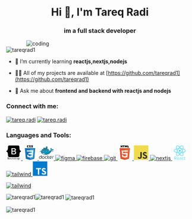<h1 align="center">Hi 👋, I'm Tareq Radi</h1>
    <h3 align="center">im a full stack developer</h3>

   <img align="right" alt="coding" width="450px" src="https://media0.giphy.com/media/qgQUggAC3Pfv687qPC/giphy.gif">
    
   <p align="left"> <img src="https://komarev.com/ghpvc/?username=tareqrad1&label=Profile%20views&color=0e75b6&style=flat" alt="tareqrad1" /> </p>
    
   - 🌱 I’m currently learning **reactjs,nextjs,nodejs**
    
   - 👨‍💻 All of my projects are available at [https://github.com/tareqrad1](https://github.com/tareqrad1)
    
   - 💬 Ask me about **frontend and backend with reactjs and nodejs**
    
   <h3 align="left">Connect with me:</h3>
   <p align="left">
    <a href="https://linkedin.com/in/tareq.radi" target="blank"><img align="center" src="https://raw.githubusercontent.com/rahuldkjain/github-profile-readme-generator/master/src/images/icons/Social/linked-in-alt.svg" alt="tareq.radi" height="30" width="40" /></a>
    <a href="https://instagram.com/tareq.radi" target="blank"><img align="center" src="https://raw.githubusercontent.com/rahuldkjain/github-profile-readme-generator/master/src/images/icons/Social/instagram.svg" alt="tareq.radi" height="30" width="40" /></a>
   </p>
    
   <h3 align="left">Languages and Tools:</h3>
   <p align="left"> <a href="https://getbootstrap.com" target="_blank" rel="noreferrer"> <img src="https://raw.githubusercontent.com/devicons/devicon/master/icons/bootstrap/bootstrap-plain-wordmark.svg" alt="bootstrap" width="40" height="40"/> </a> <a href="https://www.w3schools.com/css/" target="_blank" rel="noreferrer"> <img src="https://raw.githubusercontent.com/devicons/devicon/master/icons/css3/css3-original-wordmark.svg" alt="css3" width="40" height="40"/> </a> <a href="https://www.docker.com/" target="_blank" rel="noreferrer"> <img src="https://raw.githubusercontent.com/devicons/devicon/master/icons/docker/docker-original-wordmark.svg" alt="docker" width="40" height="40"/> </a> <a href="https://www.figma.com/" target="_blank" rel="noreferrer"> <img src="https://www.vectorlogo.zone/logos/figma/figma-icon.svg" alt="figma" width="40" height="40"/> </a> <a href="https://firebase.google.com/" target="_blank" rel="noreferrer"> <img src="https://www.vectorlogo.zone/logos/firebase/firebase-icon.svg" alt="firebase" width="40" height="40"/> </a> <a href="https://git-scm.com/" target="_blank" rel="noreferrer"> <img src="https://www.vectorlogo.zone/logos/git-scm/git-scm-icon.svg" alt="git" width="40" height="40"/> </a> <a href="https://www.w3.org/html/" target="_blank" rel="noreferrer"> <img src="https://raw.githubusercontent.com/devicons/devicon/master/icons/html5/html5-original-wordmark.svg" alt="html5" width="40" height="40"/> </a> <a href="https://developer.mozilla.org/en-US/docs/Web/JavaScript" target="_blank" rel="noreferrer"> <img src="https://raw.githubusercontent.com/devicons/devicon/master/icons/javascript/javascript-original.svg" alt="javascript" width="40" height="40"/> </a> <a href="https://nextjs.org/" target="_blank" rel="noreferrer"> <img src="https://cdn.worldvectorlogo.com/logos/nextjs-2.svg" alt="nextjs" width="40" height="40"/> </a> <a href="https://reactjs.org/" target="_blank" rel="noreferrer"> <img src="https://raw.githubusercontent.com/devicons/devicon/master/icons/react/react-original-wordmark.svg" alt="react" width="40" height="40"/> </a> <a href="https://tailwindcss.com/" target="_blank" rel="noreferrer"> <img src="https://www.vectorlogo.zone/logos/tailwindcss/tailwindcss-icon.svg" alt="tailwind" width="40" height="40"/> </a> <a href="https://www.typescriptlang.org/" target="_blank" rel="noreferrer"> <img src="https://raw.githubusercontent.com/devicons/devicon/master/icons/typescript/typescript-original.svg" alt="typescript" width="40" height="40"/> </a> </p>
<a href="https://nodejs.com" target="_blank" rel="noreferrer"> <img src="https://www.vectorlogo.zone/logos/tailwindcss/tailwindcss-icon.svg" alt="tailwind" width="40" height="40"/> </a>
    
   <p><img align="left" src="https://github-readme-stats.vercel.app/api/top-langs?username=tareqrad1&show_icons=true&locale=en&layout=compact" alt="tareqrad1" /></p>
   <p><img align="left" src="https://github.com/tareqrad1/tareqrad1/assets/99852895/1af86e0f-6556-42f2-9f23-56df534eca91" alt="tareqrad1" /></p>
   
    
  <p>&nbsp;<img align="center" src="https://github-readme-stats.vercel.app/api?username=tareqrad1&show_icons=true&locale=en" alt="tareqrad1" /></p>
    
  <p><img align="center" src="https://github-readme-streak-stats.herokuapp.com/?user=tareqrad1" alt="tareqrad1" /></p>
